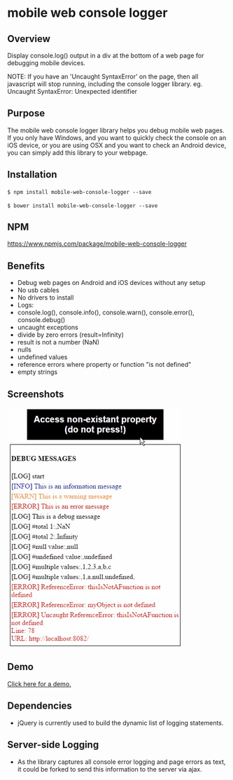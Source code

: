 # mobile web console logger

## Overview
Display console.log() output in a div at the bottom of a web page for debugging mobile devices.

NOTE: If you have an 'Uncaught SyntaxError' on the page, then all javascript will stop running, including the console logger library.
eg. 
	Uncaught SyntaxError: Unexpected identifier

## Purpose

The mobile web console logger library helps you debug mobile web pages. If you only have Windows, and you want to quickly check the console on an iOS device, or you are using OSX and you want to check an Android device, you can simply add this library to your webpage.

## Installation

`$ npm install mobile-web-console-logger --save`

`$ bower install mobile-web-console-logger --save`

## NPM

https://www.npmjs.com/package/mobile-web-console-logger

## Benefits

* Debug web pages on Android and iOS devices without any setup
* No usb cables
* No drivers to install
* Logs:
 * console.log(), console.info(), console.warn(), console.error(), console.debug()
 * uncaught exceptions
 * divide by zero errors (result=Infinity)
 * result is not a number (NaN)
 * nulls
 * undefined values
 * reference errors where property or function "is not defined"
 * empty strings

## Screenshots

![Screen showing console.log() statements displayed on the web page](/docs/img/screen1.png?raw=true "Screen showing console.log() statements displayed on the web page")

## Demo

[Click here for a demo.](https://erspark2002.github.io/mobile-web-console-logger/)

## Dependencies

* jQuery is currently used to build the dynamic list of logging statements.

## Server-side Logging

* As the library captures all console error logging and page errors as text, it could be forked to send this information to the server via ajax.